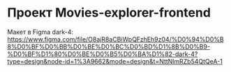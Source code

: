 # Проект Movies-explorer-frontend

Макет в Figma dark-4: https://www.figma.com/file/O8ajR8aCBiWpQFzhEh9z04/%D0%94%D0%B8%D0%BF%D0%BB%D0%BE%D0%BC%D0%BD%D1%8B%D0%B9-%D0%BF%D1%80%D0%BE%D0%B5%D0%BA%D1%82-dark-4?type=design&node-id=1%3A9662&mode=design&t=NttNlmRZb54QtQeA-1
